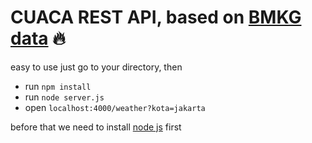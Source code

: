# CUACA REST API, based on [BMKG data](https://data.bmkg.go.id/prakiraan-cuaca/) 🔥

easy to use just go to your directory, then
- run `npm install`
- run `node server.js`
- open `localhost:4000/weather?kota=jakarta`

before that we need to install [node js](https://nodejs.org/en/) first

<!-- 
### Customize configuration
See [Configuration Reference](https://cli.vuejs.org/config/).
-->
